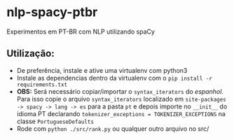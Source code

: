 # nlp-spacy-ptbr

Experimentos em PT-BR com NLP utilizando spaCy

## Utilização:

- De preferência, instale e ative uma virtualenv com python3
- Instale as dependencias dentro da virtualenv com o `pip install -r requirements.txt`
- **OBS:** Será necessário copiar/importar o `syntax_iterators` do *espanhol*. Para isso copie o arquivo `syntax_iterators` localizado em `site-packages -> spacy -> lang -> es` para a pasta `pt` e depois importe no `__init__` do idioma PT declarando `tokenizer_exceptions = TOKENIZER_EXCEPTIONS` na classe `PortugueseDefaults`
- Rode com `python ./src/rank.py` ou qualquer outro arquivo no src/
